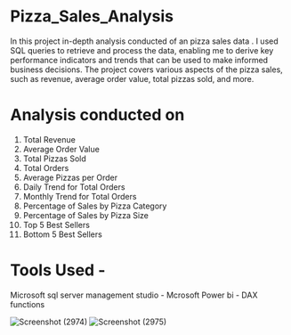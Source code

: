 # Pizza_Sales_Analysis
In this project  in-depth analysis conducted of an pizza sales data . I used SQL queries to retrieve and process the data, enabling me to derive key performance indicators and trends that can be used to make informed business decisions. The project covers various aspects of the pizza sales, such as revenue, average order value, total pizzas sold, and more.

# Analysis conducted on

1. Total Revenue
2. Average Order Value
3. Total Pizzas Sold
4. Total Orders
5. Average Pizzas per Order
6. Daily Trend for Total Orders
7. Monthly Trend for Total Orders
8. Percentage of Sales by Pizza Category
9. Percentage of Sales by Pizza Size
10. Top 5 Best Sellers
11. Bottom 5 Best Sellers

# Tools Used - 
Microsoft sql server management studio  - Mcrosoft Power bi - DAX functions

![Screenshot (2974)](https://github.com/RakeshKarle/Pizza_Sales_Analysis/assets/132128728/5b085910-5718-401d-b537-0a49b74fd9f0)
![Screenshot (2975)](https://github.com/RakeshKarle/Pizza_Sales_Analysis/assets/132128728/c532e54d-9476-4746-a870-097de9259cd2)
